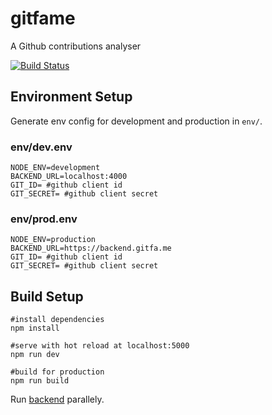 # gitfame
A Github contributions analyser

[![Build Status](https://travis-ci.org/hereisnaman/gitfame.svg?branch=master)](https://travis-ci.org/hereisnaman/gitfame)

## Environment Setup
Generate env config for development and production in `env/`.
### env/dev.env
```
NODE_ENV=development
BACKEND_URL=localhost:4000
GIT_ID= #github client id
GIT_SECRET= #github client secret
```
### env/prod.env
```
NODE_ENV=production
BACKEND_URL=https://backend.gitfa.me
GIT_ID= #github client id
GIT_SECRET= #github client secret
```

## Build Setup
```
#install dependencies
npm install

#serve with hot reload at localhost:5000
npm run dev

#build for production
npm run build
```

Run [backend](https://github.com/hereisnaman/gitfame-backend) parallely.
